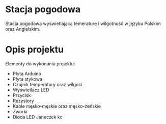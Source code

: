 # Stacja pogodowa
Stacja pogodowa wyswietlająca temeraturę i wilgotność w języku Polskim oraz Angielskim.
# Opis projektu
 Elementy do wykonania projektu:
 - Płyta Arduino
 - Płyta stykowa
 - Czujnik temperatury oraz wilgoci
 - Wyświetlacz LED
 - Przycisk
 - Rezystory
 - Kable męsko-męskie oraz męsko-żeńskie 
 - Zworki 
 - Dioda LED
 Janeczek kc